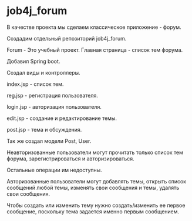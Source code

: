 # job4j_forum

В качестве проекта мы сделаем классическое приложение - форум.

Создадим отдельный репозиторий job4j_forum.

Forum - Это учебный проект. Главная страница - список тем форума.

Добавил Spring boot.

Создал виды и контроллеры.

index.jsp - список тем.

reg.jsp - регистрация пользователя.

login.jsp - авторизация пользователя.

edit.jsp - создание и редактирование темы.

post.jsp - тема и обсуждения.

Так же создал модели Post, User.

Неавторизованные пользователи могут прочитать только список тем форума, зарегистрироваться и авторизироваться. 

Остальные операции им недоступны.

Авторизованные пользователи могут добавлять темы, открыть список сообщений любой темы, изменять свои сообщения и темы, удалять свои сообщения.

Чтобы создать или изменить тему нужно создать/изменить ее первое сообщение, поскольку тема задается именно первым сообщением.
